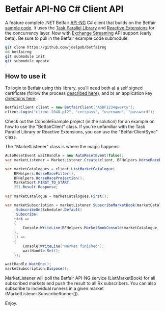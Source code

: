 ﻿# Betfair API-NG C# Client API

A feature complete .NET Betfair [API-NG] C# client that builds on the Betfair [sample code]. It uses the [Task Parallel Library] and [Reactive Extensions] for the concurrency layer. 
Now with [Exchange Streaming] API support (early beta). Be sure to pull in the Betfair example code submodule:

```sh
git clone https://github.com/joelpob/betfairng
cd betfairng
git submodule init
git submodule update
```

How to use it
-------------

To login to Betfair using this library, you'll need both a) a self signed certificate (follow the process [described here]), and b) an application key [directions here]. 

```c#
BetfairClient client = new BetfairClient("ASDF1234qwerty");
client.Login("client-2048.p12", "certpass", "username", "password");
```

Check out the ConsoleExample project (in the solution) for an example on how to use the "BetfairClient" class. If you're unfamiliar with the Task Parallel Library or Reactive Extensions, you can use the "BetfairClientSync" class. 
 
The "MarketListener" class is where the magic happens:

```c#
AutoResetEvent waitHandle = new AutoResetEvent(false);
var marketListener = MarketListener.Create(client, BFHelpers.HorseRacePriceProjection(), 1);

var marketCatalogues = client.ListMarketCatalogue(
    BFHelpers.HorseRaceFilter(), 
    BFHelpers.HorseRaceProjection(), 
    MarketSort.FIRST_TO_START,
    25).Result.Response;
    
var marketCatalogue = marketCatalogues.First();

var marketSubscription = marketListener.SubscribeMarketBook(marketCatalogue.MarketId)
    .SubscribeOn(Scheduler.Default)
    .Subscribe(
    tick =>
    {
        Console.WriteLine(BFHelpers.MarketBookConsole(marketCatalogue, tick, marketCatalogue.Runners));
    },
    () =>
    {
        Console.WriteLine("Market finished");
        waitHandle.Set();
    });

waitHandle.WaitOne();
marketSubscription.Dispose();
```

MarketListener will poll the Betfair API-NG service (ListMarketBook) for all subscribed markets and push the result to all Rx subscribers. You can also subscribe to individual runners in a given market (MarketListener.SubscribeRunner()).

Enjoy.

[sample code]:https://github.com/betfair/API-NG-sample-code/tree/master/cSharp
[API-NG]:https://api.developer.betfair.com/services/webapps/docs/display/1smk3cen4v3lu3yomq5qye0ni/Getting+Started+with+API-NG
[Exchange Streaming]:http://docs.developer.betfair.com/docs/display/1smk3cen4v3lu3yomq5qye0ni/Exchange+Stream+API
[Reactive Extensions]:https://github.com/Reactive-Extensions
[Task Parallel Library]:http://msdn.microsoft.com/en-us/library/dd460717(v=vs.110).aspx
[described here]:https://api.developer.betfair.com/services/webapps/docs/display/1smk3cen4v3lu3yomq5qye0ni/Non-Interactive+(bot)+login
[directions here]:https://api.developer.betfair.com/services/webapps/docs/display/1smk3cen4v3lu3yomq5qye0ni/Application+Keys
